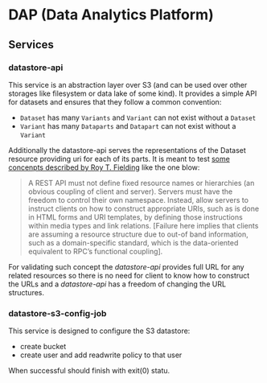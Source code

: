 # DAP (Data Analytics Platform)

## Services

### datastore-api

This service is an abstraction layer over S3 (and can be used over other storages like filesystem or data lake of some kind). It provides a simple API for datasets and ensures that they follow a common convention:
* `Dataset` has many `Variants` and `Variant` can not exist without a `Dataset`
* `Variant` has many `Dataparts` and `Datapart` can not exist without a `Variant`

Additionally the datastore-api serves the representations of the Dataset resource providing uri for each of its parts. It is meant to test [some concenpts described by Roy T. Fielding](https://roy.gbiv.com/untangled/2008/rest-apis-must-be-hypertext-driven) like the one blow:
> A REST API must not define fixed resource names or hierarchies (an obvious coupling of client and server). Servers must have the freedom to control their own namespace. Instead, allow servers to instruct clients on how to construct appropriate URIs, such as is done in HTML forms and URI templates, by defining those instructions within media types and link relations. [Failure here implies that clients are assuming a resource structure due to out-of band information, such as a domain-specific standard, which is the data-oriented equivalent to RPC’s functional coupling].

For validating such concept the *datastore-api* provides full URL for any related resources so there is no need for client to know how to construct the URLs and a *datastore-api* has a freedom of changing the URL structures.

### datastore-s3-config-job

This service is designed to configure the S3 datastore:
* create bucket
* create user and add readwrite policy to that user

When successful should finish with exit(0) statu.